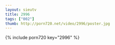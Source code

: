 ```yaml
--- 
layout: sieutv
title: 2996
tags: ["002"]
thumb: http://porn720.net/video/2996/poster.jpg
---
```

{% include porn720 key="2996" %} 
